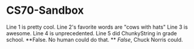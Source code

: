  # CS70-Sandbox
Line 1 is pretty cool.
Line 2's favorite words are "cows with hats"
Line 3 is awesome.
Line 4 is unprecedented.
Line 5 did ChunkyString in grade school. **False. No human could do 
that. ** _False_, Chuck Norris could.
